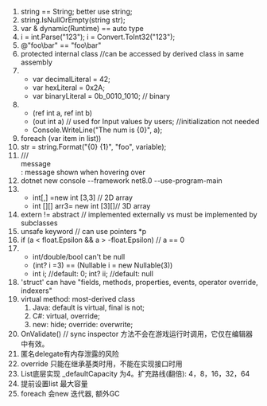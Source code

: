 1. string == String; better use string;
1. string.IsNullOrEmpty(string str);
1. var & dynamic(Runtime) == auto type
1. i = int.Parse("123"); i = Convert.ToInt32("123");
1. @"foo\bar" == "foo\\bar"
1. protected internal class //can be accessed by derived class in same assembly
1.  - var decimalLiteral = 42;
    - var hexLiteral = 0x2A;
    - var binaryLiteral = 0b_0010_1010; // binary
1. - (ref int a, ref int b)
    - (out int a) // used for Input values by users; //initialization not needed
    - Console.WriteLine("The num is {0}", a);
1. foreach (var item in list))
1. str = string.Format("{0} {1}", "foo", variable);
1. /// <summary> message </summary>  : message shown when hovering over
1. dotnet new console --framework net8.0 --use-program-main
1. - int[,] =new int [3,3] // 2D array
    - int [][] arr3= new int [3][]// 3D array
1. extern != abstract // implemented externally vs must be implemented  by subclasses
1. unsafe keyword // can use pointers *p 
1. if (a < float.Epsilon && a > -float.Epsilon) // a == 0
1. - int/double/bool can't be null 
    - (int? i =3) == (Nullable<int> i = new Nullable<int>(3))
    - int i; //default: 0; int? ii; //default: null
1. 'struct' can have "fields, methods, properties, events, operator override, indexers"
1. virtual method: most-derived class
   1.  Java: default is virtual, final is not;
   1. C#: virtual, override;
   1. new: hide; override: overwrite;
1. OnValidate() // sync inspector 方法不会在游戏运行时调用，它仅在编辑器中有效。
1. 匿名delegate有内存泄露的风险
1. override 只能在继承基类时用，不能在实现接口时用
1. List底层实现 _defaultCapacity 为4。扩充路线(翻倍): 4，8，16，32，64
1. 提前设置list 最大容量
2. foreach 会new 迭代器, 额外GC